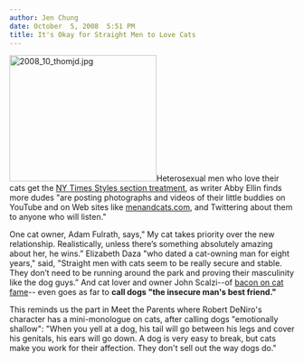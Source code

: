 ```yaml
---
author: Jen Chung
date: October  5, 2008  5:51 PM
title: It's Okay for Straight Men to Love Cats
---
```


<p><img alt="2008_10_thomjd.jpg" src="https://web.archive.org/web/20130312045840im_/http://gothamist.com/attachments/jen/2008_10_thomjd.jpg" width="260" height="223" class="left">Heterosexual men who love their cats get the <a href="https://web.archive.org/web/20130312045840/http://www.nytimes.com/2008/10/05/fashion/05cats.html?_r=1&amp;oref=slogin">NY Times Styles section treatment</a>, as writer Abby Ellin finds more dudes &quot;are posting photographs and videos of their little buddies on YouTube and on Web sites like <a href="https://web.archive.org/web/20130312045840/http://menandcats.com/">menandcats.com</a>, and Twittering about them to anyone who will listen.&quot;</p>

<p>One cat owner, Adam Fulrath, says,&quot; My cat takes priority over the new relationship. Realistically, unless there&#x2019;s something absolutely amazing about her, he wins.&#x201D;  Elizabeth Daza &quot;who dated a cat-owning man for eight years,&quot; said, &quot;Straight men with cats seem to be really secure and stable. They don&#x2019;t need to be running around the park and proving their masculinity like the dog guys.&#x201D;  And cat lover and owner John Scalzi--of <a href="https://web.archive.org/web/20130312045840/http://scalzi.com/whatever/004457.html">bacon on cat fame</a>-- even goes as far to <strong>call dogs &quot;the insecure man&apos;s best friend.&quot;</strong>  </p>

<p>This reminds us the part in Meet the Parents where Robert DeNiro&apos;s character has a mini-monologue on cats, after calling dogs &quot;emotionally shallow&quot;:  &quot;When you yell at a dog, his tail will go between his legs and cover his genitals, his ears will go down.  A dog is very easy to break, but cats make you work for their affection. They don&apos;t sell out the way dogs do.&quot;  </p>